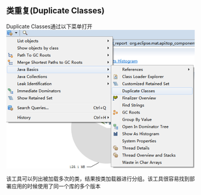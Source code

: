 ## 类重复(Duplicate Classes)

Duplicate Classes通过以下菜单打开
![Duplicate Classes](./1.png)

该工具可以列出被加载多次的类，结果按类加载器进行分组。该工具很容易找到部署应用的时候使用了同一个库的多个版本